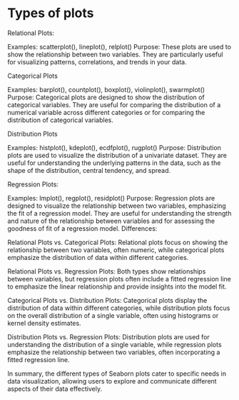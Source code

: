 # Types of plots

Relational Plots:

Examples: scatterplot(), lineplot(), relplot()
Purpose: These plots are used to show the relationship between two variables. They are particularly useful for visualizing patterns, correlations, and trends in your data.

Categorical Plots

Examples: barplot(), countplot(), boxplot(), violinplot(), swarmplot()
Purpose: Categorical plots are designed to show the distribution of categorical variables. They are useful for comparing the distribution of a numerical variable across different categories or for comparing the distribution of categorical variables.

Distribution Plots

Examples: histplot(), kdeplot(), ecdfplot(), rugplot()
Purpose: Distribution plots are used to visualize the distribution of a univariate dataset. They are useful for understanding the underlying patterns in the data, such as the shape of the distribution, central tendency, and spread.

Regression Plots:

Examples: lmplot(), regplot(), residplot()
Purpose: Regression plots are designed to visualize the relationship between two variables, emphasizing the fit of a regression model. They are useful for understanding the strength and nature of the relationship between variables and for assessing the goodness of fit of a regression model.
Differences:

Relational Plots vs. Categorical Plots: Relational plots focus on showing the relationship between two variables, often numeric, while categorical plots emphasize the distribution of data within different categories.

Relational Plots vs. Regression Plots: Both types show relationships between variables, but regression plots often include a fitted regression line to emphasize the linear relationship and provide insights into the model fit.

Categorical Plots vs. Distribution Plots: Categorical plots display the distribution of data within different categories, while distribution plots focus on the overall distribution of a single variable, often using histograms or kernel density estimates.

Distribution Plots vs. Regression Plots: Distribution plots are used for understanding the distribution of a single variable, while regression plots emphasize the relationship between two variables, often incorporating a fitted regression line.

In summary, the different types of Seaborn plots cater to specific needs in data visualization, allowing users to explore and communicate different aspects of their data effectively.
